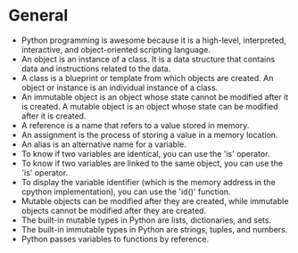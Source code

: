 # General

* Python programming is awesome because it is a high-level, interpreted, interactive, and object-oriented scripting language.
* An object is an instance of a class. It is a data structure that contains data and instructions related to the data.
* A class is a blueprint or template from which objects are created. An object or instance is an individual instance of a class.
* An immutable object is an object whose state cannot be modified after it is created. A mutable object is an object whose state can be modified after it is created.
* A reference is a name that refers to a value stored in memory.
* An assignment is the process of storing a value in a memory location.
* An alias is an alternative name for a variable.
* To know if two variables are identical, you can use the 'is' operator.
* To know if two variables are linked to the same object, you can use the 'is' operator.
* To display the variable identifier (which is the memory address in the cpython implementation), you can use the 'id()' function.
* Mutable objects can be modified after they are created, while immutable objects cannot be modified after they are created.
* The built-in mutable types in Python are lists, dictionaries, and sets.
* The built-in immutable types in Python are strings, tuples, and numbers.
* Python passes variables to functions by reference.
